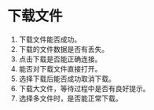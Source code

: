 # 下载文件
1. 下载文件能否成功。
2. 下载的文件数据是否有丢失。
3. 点击下载是否能正确连接。
4. 能否对下载文件直接打开。
5. 选择下载后能否成功取消下载。
6. 下载大文件，等待过程中是否有良好提示。
7. 选择多文件时，是否能正常下载。